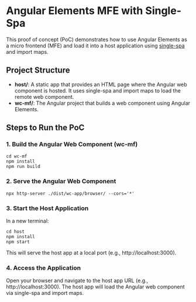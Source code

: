 # Angular Elements MFE with Single-Spa

This proof of concept (PoC) demonstrates how to use Angular Elements as a micro frontend (MFE) and load it into a host application using [single-spa](https://single-spa.js.org/) and import maps.

## Project Structure

- **host/**: A static app that provides an HTML page where the Angular web component is hosted. It uses single-spa and import maps to load the remote web component.
- **wc-mf/**: The Angular project that builds a web component using Angular Elements.

## Steps to Run the PoC

### 1. Build the Angular Web Component (wc-mf)

```
cd wc-mf
npm install
npm run build
```

### 2. Serve the Angular Web Component

```
npx http-server ./dist/wc-app/browser/ --cors='*'
```

### 3. Start the Host Application

In a new terminal:

```
cd host
npm install
npm start
```

This will serve the host app at a local port (e.g., http://localhost:3000).

### 4. Access the Application

Open your browser and navigate to the host app URL (e.g., http://localhost:3000). The host app will load the Angular web component via single-spa and import maps.
